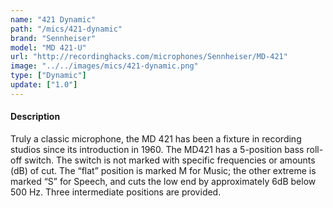 ```yaml
---
name: "421 Dynamic"
path: "/mics/421-dynamic"
brand: "Sennheiser"
model: "MD 421-U"
url: "http://recordinghacks.com/microphones/Sennheiser/MD-421"
image: "../../images/mics/421-dynamic.png"
type: ["Dynamic"]
update: ["1.0"]
---
```

#### Description
Truly a classic microphone, the MD 421 has been a fixture in recording studios since its introduction in 1960. The MD421 has a 5-position bass roll-off switch. The switch is not marked with specific frequencies or amounts (dB) of cut. The “flat” position is marked M for Music; the other extreme is marked “S” for Speech, and cuts the low end by approximately 6dB below 500 Hz. Three intermediate positions are provided. 